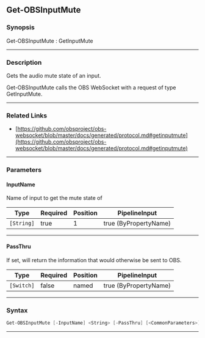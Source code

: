Get-OBSInputMute
----------------
### Synopsis
Get-OBSInputMute : GetInputMute

---
### Description

Gets the audio mute state of an input.


Get-OBSInputMute calls the OBS WebSocket with a request of type GetInputMute.

---
### Related Links
* [https://github.com/obsproject/obs-websocket/blob/master/docs/generated/protocol.md#getinputmute](https://github.com/obsproject/obs-websocket/blob/master/docs/generated/protocol.md#getinputmute)



---
### Parameters
#### **InputName**

Name of input to get the mute state of






|Type      |Required|Position|PipelineInput        |
|----------|--------|--------|---------------------|
|`[String]`|true    |1       |true (ByPropertyName)|



---
#### **PassThru**

If set, will return the information that would otherwise be sent to OBS.






|Type      |Required|Position|PipelineInput        |
|----------|--------|--------|---------------------|
|`[Switch]`|false   |named   |true (ByPropertyName)|



---
### Syntax
```PowerShell
Get-OBSInputMute [-InputName] <String> [-PassThru] [<CommonParameters>]
```
---
